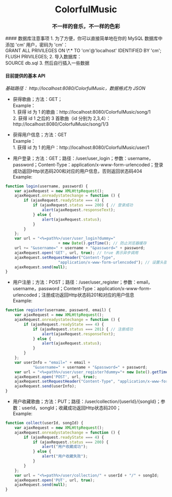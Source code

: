 <h1 style="text-align: center">ColorfulMusic</h1>
<h3 style="text-align: center">不一样的音乐，不一样的色彩</h3>
#### 数据库注意事项
1. 为了方便，你可以直接简单地在你的 MySQL 数据库中添加 'cm' 用户，密码为 'cm'：
<br/>GRANT ALL PRIVILEGES  ON \*.* TO 'cm'@'localhost' IDENTIFIED BY 'cm';
<br/>FLUSH PRIVILEGES;
2. 导入数据库：
<br/>SOURCE db.sql
3. 然后自行插入一些数据
<br/>

#### 目前提供的基本 API
*基础路径： http://localhost:8080/ColorfulMusic，数据格式为 JSON*

* 获得歌曲；方法：GET；<br/>
Example：<br/>
1\. 获得 id 为 1 的歌曲：http://localhost:8080/ColorfulMusic/song/1<br/>
2\. 获得 id 1 之后的 3 首歌曲（id 分别为 2,3,4）：http://localhost:8080/ColorfulMusic/song/1/3
* 获得用户信息；方法：GET<br/>
Example：<br/>
1\. 获得 id 为 1 的用户：http://localhost:8080/ColorfulMusic/user/1

* 用户登录；方法：GET；路径：/user/user_login；参数：username，password；Content-Type：application/x-www-form-urlencoded；登录成功返回Http状态码200和对应的用户信息，否则返回状态码404<br/>
Example:<br/>
```JavaScript
function login(username, password) {
	var ajaxRequest = new XMLHttpRequest();
	ajaxRequest.onreadystatechange = function () {
		if (ajaxRequest.readyState === 4) {
			if (ajaxRequest.status === 200) { // 登录成功
				alert(ajaxRequest.responseText);
			} else {
				alert(ajaxRequest.status);
			}
		}
	};
	var url = "<%=path%>/user/user_login?dummy=" 
	                   + new Date().getTime(); // 防止浏览器缓存
	url += "&username=" + username + "&password=" + password;
	ajaxRequest.open('GET', url, true); // true 表示异步调用
	ajaxRequest.setRequestHeader("Content-Type", 
	                   "application/x-www-form-urlencoded"); // 设置头部
	ajaxRequest.send(null);
}
```
* 用户注册；方法：POST；路径：/user/user_register；参数：email，username，password；Content-Type：application/x-www-form-urlencoded；注册成功返回Http状态码201和对应的用户信息<br/>
Example:<br/>
``` JavaScript
function register(username, password, email) {
    var ajaxRequest = new XMLHttpRequest();
    ajaxRequest.onreadystatechange = function () {
    	if (ajaxRequest.readyState === 4) {
    		if (ajaxRequest.status === 201) { // 注册成功
    			alert(ajaxRequest.responseText);
    		} else {
    			alert(ajaxRequest.status);
    		}
    	}
    };
    var userInfo = "email=" + email + 
            "&username=" + username + "&password=" + password;
    var url = "<%=path%>/user/user_register?dummy="+ new Date().getTime();
    ajaxRequest.open('POST', url, true);
    ajaxRequest.setRequestHeader("Content-Type", "application/x-www-form-urlencoded");
    ajaxRequest.send(userInfo);
}
```
* 用户收藏歌曲；方法：PUT；路径：/user/collection/{userId}/{songId}；参数：userId，songId；收藏成功返回Http状态码200；<br/>
Example:<br/>
``` JavaScript
function collect(userId, songId) {
	var ajaxRequest = new XMLHttpRequest();
	ajaxRequest.onreadystatechange = function () {
		if (ajaxRequest.readyState === 4) {
			if (ajaxRequest.status === 200) {
				alert("用户收藏成功");
			} else {
				alert("用户收藏失败");
			}
		}
	};
	var url = "<%=path%>/user/collection/" + userId + "/" + songId;
	ajaxRequest.open('PUT', url, true);
	ajaxRequest.send(null);
}
```